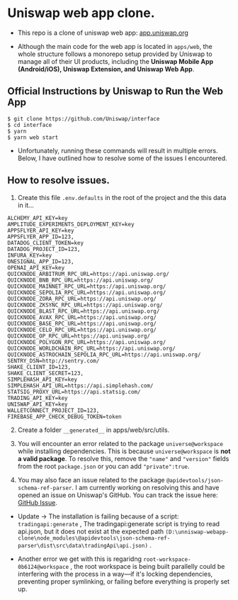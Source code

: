# Uniswap web app clone.

- This repo is a clone of uniswap web app: [app.uniswap.org](https://app.uniswap.org)

- Although the main code for the web app is located in `apps/web`, the whole structure follows a monorepo setup provided by Uniswap to manage all of their UI products, including the **Uniswap Mobile App (Android/iOS), Uniswap Extension, and Uniswap Web App**.



## Official Instructions by Uniswap to Run the Web App

```shell
$ git clone https://github.com/Uniswap/interface
$ cd interface
$ yarn
$ yarn web start

```

- Unfortunately, running these commands will result in multiple errors. Below, I have outlined how to resolve some of the issues I encountered.

## How to resolve issues.

1. Create this file `.env.defaults` in the root of the project and the this data in it...

```shell
ALCHEMY_API_KEY=key
AMPLITUDE_EXPERIMENTS_DEPLOYMENT_KEY=key
APPSFLYER_API_KEY=key
APPSFLYER_APP_ID=123,
DATADOG_CLIENT_TOKEN=key
DATADOG_PROJECT_ID=123,
INFURA_KEY=key
ONESIGNAL_APP_ID=123,
OPENAI_API_KEY=key
QUICKNODE_ARBITRUM_RPC_URL=https://api.uniswap.org/
QUICKNODE_BNB_RPC_URL=https://api.uniswap.org/
QUICKNODE_MAINNET_RPC_URL=https://api.uniswap.org/
QUICKNODE_SEPOLIA_RPC_URL=https://api.uniswap.org/
QUICKNODE_ZORA_RPC_URL=https://api.uniswap.org/
QUICKNODE_ZKSYNC_RPC_URL=https://api.uniswap.org/
QUICKNODE_BLAST_RPC_URL=https://api.uniswap.org/
QUICKNODE_AVAX_RPC_URL=https://api.uniswap.org/
QUICKNODE_BASE_RPC_URL=https://api.uniswap.org/
QUICKNODE_CELO_RPC_URL=https://api.uniswap.org/
QUICKNODE_OP_RPC_URL=https://api.uniswap.org/
QUICKNODE_POLYGON_RPC_URL=https://api.uniswap.org/
QUICKNODE_WORLDCHAIN_RPC_URL=https://api.uniswap.org/
QUICKNODE_ASTROCHAIN_SEPOLIA_RPC_URL=https://api.uniswap.org/
SENTRY_DSN=http://sentry.com/
SHAKE_CLIENT_ID=123,
SHAKE_CLIENT_SECRET=123,
SIMPLEHASH_API_KEY=key
SIMPLEHASH_API_URL=https://api.simplehash.com/
STATSIG_PROXY_URL=https://api.statsig.com/
TRADING_API_KEY=key
UNISWAP_API_KEY=key
WALLETCONNECT_PROJECT_ID=123,
FIREBASE_APP_CHECK_DEBUG_TOKEN=token
```

2. Create a folder `__generated__` in apps/web/src/utils.

3. You will encounter an error related to the package `universe@workspace` while installing dependencies. This is because `universe@workspace` is **not a valid package**. To resolve this, remove the `"name"` and `"version"` fields from the root `package.json` or you can add `"private":true`.

4. You may also face an issue related to the package `@apidevtools/json-schema-ref-parser`. I am currently working on resolving this and have opened an issue on Uniswap's GitHub. You can track the issue here: [GitHub Issue](https://github.com/Uniswap/interface/issues/7835).

- Update -> The installation is failing because of a script: `tradingapi:generate` , The tradingapi:generate script is trying to read api.json, but it does not exist at the expected path `(D:\unniswap-webapp-clone\node_modules\@apidevtools\json-schema-ref-parser\dist\src\data\tradingApi\api.json)` .

- Another error we get with this is regaridng `root-workspace-0b6124@workspace` ,  the root workspace is being built parallelly could be interfering with the process in a way—if it's locking dependencies, preventing proper symlinking, or failing before everything is properly set up.
